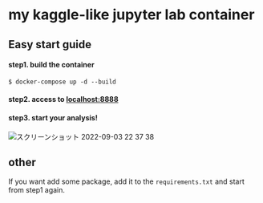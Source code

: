 # my kaggle-like jupyter lab container
## Easy start guide

#### step1. build the container
```shell
$ docker-compose up -d --build
```

#### step2. access to [localhost:8888](http://localhost:8888/)

#### step3. start your analysis!
![スクリーンショット 2022-09-03 22 37 38](https://user-images.githubusercontent.com/41132440/188272998-b7b6de51-cab1-465f-aef9-fa08a12d37cb.png)

## other
If you want add some package, add it to the `requirements.txt` and start from step1 again.

